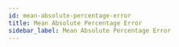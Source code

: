 ```yaml
---
id: mean-absolute-percentage-error
title: Mean Absolute Percentage Error
sidebar_label: Mean Absolute Percentage Error
---
```

